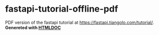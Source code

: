 # fastapi-tutorial-offline-pdf
PDF version of the fastapi tutorial at
https://fastapi.tiangolo.com/tutorial/.
**Genereted with <a href="https://www.msweet.org/htmldoc/">HTMLDOC</a>**
